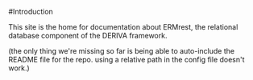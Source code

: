 #Introduction

This site is the home for documentation about ERMrest, the relational database component of the DERIVA framework.

(the only thing we're missing so far is being able to auto-include the README file for the repo. using a relative path in the config file doesn't work.)